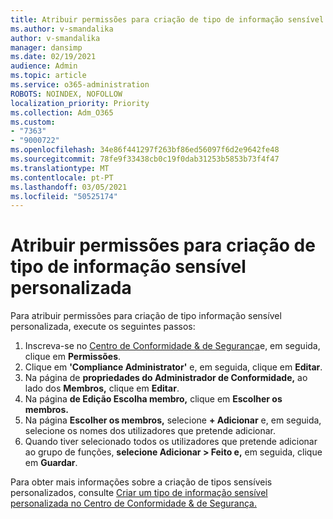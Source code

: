 ```yaml
---
title: Atribuir permissões para criação de tipo de informação sensível personalizada
ms.author: v-smandalika
author: v-smandalika
manager: dansimp
ms.date: 02/19/2021
audience: Admin
ms.topic: article
ms.service: o365-administration
ROBOTS: NOINDEX, NOFOLLOW
localization_priority: Priority
ms.collection: Adm_O365
ms.custom:
- "7363"
- "9000722"
ms.openlocfilehash: 34e86f441297f263bf86ed56097f6d2e9642fe48
ms.sourcegitcommit: 78fe9f33438cb0c19f0dab31253b5853b73f4f47
ms.translationtype: MT
ms.contentlocale: pt-PT
ms.lasthandoff: 03/05/2021
ms.locfileid: "50525174"
---
```

# <a name="assign-permissions-for-custom-sensitive-information-type-creation"></a>Atribuir permissões para criação de tipo de informação sensível personalizada

Para atribuir permissões para criação de tipo informação sensível personalizada, execute os seguintes passos:

1. Inscreva-se no [Centro de Conformidade & de Segurança](https://sip.protection.office.com/)e, em seguida, clique em **Permissões**.
2. Clique em **'Compliance Administrator'** e, em seguida, clique em **Editar**.
3. Na página de **propriedades do Administrador de Conformidade,** ao lado dos **Membros,** clique em **Editar**.
4. Na página **de Edição Escolha membro,** clique em **Escolher os membros.**
5. Na página **Escolher os membros,** selecione **+ Adicionar** e, em seguida, selecione os nomes dos utilizadores que pretende adicionar.
6. Quando tiver selecionado todos os utilizadores que pretende adicionar ao grupo de funções, **selecione Adicionar > Feito e,** em seguida, clique em **Guardar**.

Para obter mais informações sobre a criação de tipos sensíveis personalizados, consulte [Criar um tipo de informação sensível personalizada no Centro de Conformidade & de Segurança.](https://docs.microsoft.com/microsoft-365/compliance/create-a-custom-sensitive-information-type)